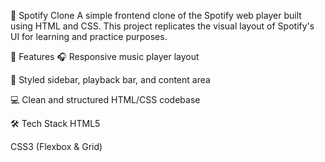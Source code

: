 🎵 Spotify Clone
A simple frontend clone of the Spotify web player built using HTML and CSS. This project replicates the visual layout of Spotify's UI for learning and practice purposes.

📌 Features
🎧 Responsive music player layout

🎨 Styled sidebar, playback bar, and content area

💻 Clean and structured HTML/CSS codebase

🛠️ Tech Stack
HTML5

CSS3 (Flexbox & Grid)


